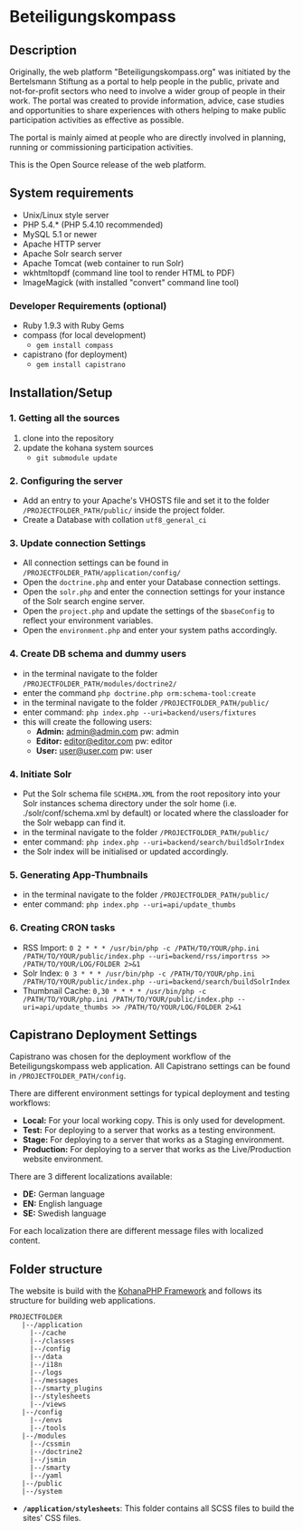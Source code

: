 # Beteiligungskompass

## Description

Originally, the web platform "Beteiligungskompass.org" was initiated by the Bertelsmann Stiftung as a portal to help people in the public, private and not-for-profit sectors who need to involve a wider group of people in their work. The portal was created to provide information, advice, case studies and opportunities to share experiences with others helping to make public participation activities as effective as possible.

The portal is mainly aimed at people who are directly involved in planning, running or commissioning participation activities.

This is the Open Source release of the web platform.

## System requirements
* Unix/Linux style server
* PHP 5.4.* (PHP 5.4.10 recommended)
* MySQL 5.1 or newer
* Apache HTTP server
* Apache Solr search server
* Apache Tomcat (web container to run Solr)
* wkhtmltopdf (command line tool to render HTML to PDF)
* ImageMagick (with installed "convert" command line tool)

### Developer Requirements (optional)
* Ruby 1.9.3 with Ruby Gems
* compass (for local development)
	* `gem install compass`
* capistrano (for deployment)
	* `gem install capistrano`

## Installation/Setup

### 1. Getting all the sources
1. clone into the repository
2. update the kohana system sources
	* `git submodule update`

### 2. Configuring the server
* Add an entry to your Apache's VHOSTS file and set it to the folder `/PROJECTFOLDER_PATH/public/` inside the project folder.
* Create a Database with collation `utf8_general_ci`

### 3. Update connection Settings
* All connection settings can be found in `/PROJECTFOLDER_PATH/application/config/`
* Open the `doctrine.php` and enter your Database connection settings.
* Open the `solr.php` and enter the connection settings for your instance of the Solr search engine server.
* Open the `project.php` and update the settings of the `$baseConfig` to reflect your environment variables.
* Open the `environment.php` and enter your system paths accordingly.

### 4. Create DB schema and dummy users
* in the terminal navigate to the folder `/PROJECTFOLDER_PATH/modules/doctrine2/`
* enter the command `php doctrine.php orm:schema-tool:create`
* in the terminal navigate to the folder `/PROJECTFOLDER_PATH/public/`
* enter command: `php index.php --uri=backend/users/fixtures`
* this will create the following users:
	* **Admin:** admin@admin.com pw: admin
	* **Editor:** editor@editor.com pw: editor
	* **User:** user@user.com pw: user

### 4. Initiate Solr
* Put the Solr schema file `SCHEMA.XML` from the root repository into your Solr instances schema directory under the solr home (i.e. ./solr/conf/schema.xml by default) or located where the classloader for the Solr webapp can find it.
* in the terminal navigate to the folder `/PROJECTFOLDER_PATH/public/`
* enter command: `php index.php --uri=backend/search/buildSolrIndex`
* the Solr index will be initialised or updated accordingly.

### 5. Generating App-Thumbnails
* in the terminal navigate to the folder `/PROJECTFOLDER_PATH/public/`
* enter command: `php index.php --uri=api/update_thumbs`

### 6. Creating CRON tasks
* RSS Import: `0 2 * * * /usr/bin/php -c /PATH/TO/YOUR/php.ini /PATH/TO/YOUR/public/index.php --uri=backend/rss/importrss >> /PATH/TO/YOUR/LOG/FOLDER 2>&1`
* Solr Index: `0 3 * * * /usr/bin/php -c /PATH/TO/YOUR/php.ini /PATH/TO/YOUR/public/index.php --uri=backend/search/buildSolrIndex`
* Thumbnail Cache: `0,30 * * * * /usr/bin/php -c /PATH/TO/YOUR/php.ini /PATH/TO/YOUR/public/index.php --uri=api/update_thumbs >> /PATH/TO/YOUR/LOG/FOLDER 2>&1`


## Capistrano Deployment Settings
Capistrano was chosen for the deployment workflow of the Beteiligungskompass web application. All Capistrano settings can be found in `/PROJECTFOLDER_PATH/config`.

There are different environment settings for typical deployment and testing workflows:

* **Local:** For your local working copy. This is only used for development.
* **Test:** For deploying to a server that works as a testing environment.
* **Stage:** For deploying to a server that works as a Staging environment.
* **Production:** For deploying to a server that works as the Live/Production website environment.

There are 3 different localizations available:

* **DE:** German language
* **EN:** English language
* **SE:** Swedish language

For each localization there are different message files with localized content.

## Folder structure
The website is build with the [KohanaPHP Framework](http://kohanaframework.org/) and follows its structure for building web applications.

	PROJECTFOLDER
	   |--/application
	     |--/cache
	     |--/classes
	     |--/config
	     |--/data
	     |--/i18n
	     |--/logs
	     |--/messages
	     |--/smarty_plugins
	     |--/stylesheets
	     |--/views
	   |--/config
	     |--/envs
	     |--/tools
	   |--/modules
	     |--/cssmin
	     |--/doctrine2
	     |--/jsmin
	     |--/smarty
	     |--/yaml
	   |--/public
	   |--/system

* **`/application/stylesheets`**: This folder contains all SCSS files to build the sites' CSS files.
